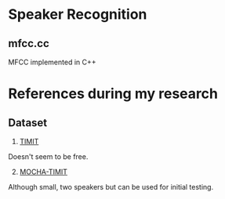 # Speaker Recognition



## mfcc.cc
MFCC implemented in C++

# References during my research

## Dataset

1. [TIMIT](https://catalog.ldc.upenn.edu/LDC93S1)

Doesn't seem to be free.

2. [MOCHA-TIMIT](http://www.cstr.ed.ac.uk/research/projects/artic/mocha.html)

Although small, two speakers but can be used for initial testing.
